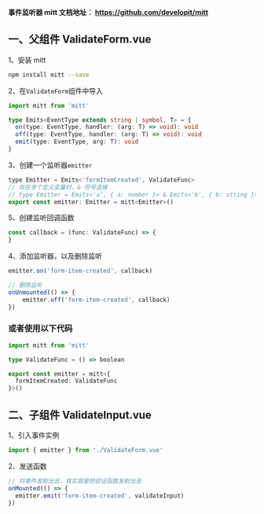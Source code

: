 **事件监听器 mitt 文档地址： https://github.com/developit/mitt**

## 一、父组件 ValidateForm.vue

1、安装 mitt

```bash
npm install mitt --save
```

2、在`ValidateForm`组件中导入

```typescript
import mitt from 'mitt'

type Emits<EventType extends string | symbol, T> = {
  on(type: EventType, handler: (arg: T) => void): void
  off(type: EventType, handler: (arg: T) => void): void
  emit(type: EventType, arg: T): void
}
```

3、创建一个监听器`emitter`

```javascript
type Emitter = Emits<'formItemCreated', ValidateFunc>
// 存在多个定义变量时，& 符号连接
// type Emitter = Emits<'a', { a: number }> & Emits<'b', { b: string }>;
export const emitter: Emitter = mitt<Emitter>()
```

5、创建监听回调函数

```javascript
const callback = (func: ValidateFunc) => {
}
```

4、添加监听器，以及删除监听

```javascript
emitter.on('form-item-created', callback)

// 删除监听
onUnmounted(() => {
    emitter.off('form-item-created', callback)
})
```

### 或者使用以下代码

```typescript
import mitt from 'mitt'

type ValidateFunc = () => boolean

export const emitter = mitt<{
  formItemCreated: ValidateFunc
}>()
```



## 二、子组件 ValidateInput.vue

1、引入事件实例

```javascript
import { emitter } from './ValidateForm.vue'
```

2、发送函数

```javascript
// 将事件发射出去，其实就是把验证函数发射出去
onMounted(() => {
  emitter.emit('form-item-created', validateInput)
})
```